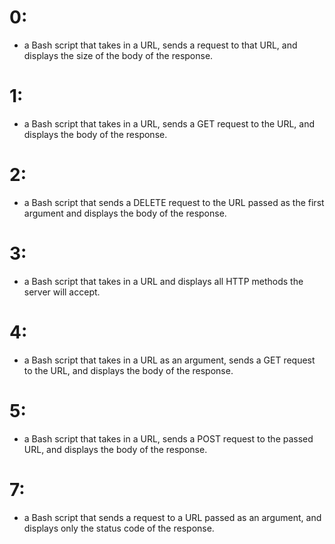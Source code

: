 # 0:
- a Bash script that takes in a URL, sends a request to that URL, and displays the size of the body of the response.
# 1:
- a Bash script that takes in a URL, sends a GET request to the URL, and displays the body of the response.
# 2:
- a Bash script that sends a DELETE request to the URL passed as the first argument and displays the body of the response.
# 3:
- a Bash script that takes in a URL and displays all HTTP methods the server will accept.
# 4:
- a Bash script that takes in a URL as an argument, sends a GET request to the URL, and displays the body of the response.
# 5:
- a Bash script that takes in a URL, sends a POST request to the passed URL, and displays the body of the response.
# 7:
- a Bash script that sends a request to a URL passed as an argument, and displays only the status code of the response.